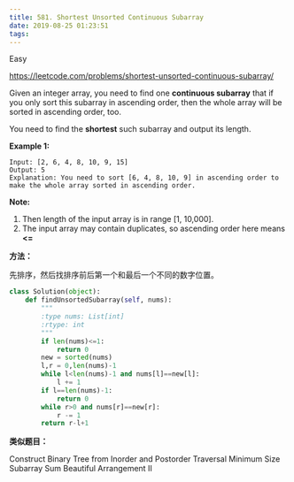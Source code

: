 ```yaml
---
title: 581. Shortest Unsorted Continuous Subarray
date: 2019-08-25 01:23:51
tags:
---
```


Easy

https://leetcode.com/problems/shortest-unsorted-continuous-subarray/

Given an integer array, you need to find one **continuous subarray** that if you only sort this subarray in ascending order, then the whole array will be sorted in ascending order, too.

You need to find the **shortest** such subarray and output its length.

**Example 1:**

```
Input: [2, 6, 4, 8, 10, 9, 15]
Output: 5
Explanation: You need to sort [6, 4, 8, 10, 9] in ascending order to make the whole array sorted in ascending order.
```

**Note:**

1. Then length of the input array is in range [1, 10,000].
2. The input array may contain duplicates, so ascending order here means **<=**

**方法：**

先排序，然后找排序前后第一个和最后一个不同的数字位置。

```python
class Solution(object):
    def findUnsortedSubarray(self, nums):
        """
        :type nums: List[int]
        :rtype: int
        """
        if len(nums)<=1:
            return 0
        new = sorted(nums)
        l,r = 0,len(nums)-1
        while l<len(nums)-1 and nums[l]==new[l]:
            l += 1
        if l==len(nums)-1:
            return 0
        while r>0 and nums[r]==new[r]:
            r -= 1  
        return r-l+1
```

**类似题目：**

Construct Binary Tree from Inorder and Postorder Traversal
Minimum Size Subarray Sum
Beautiful Arrangement II